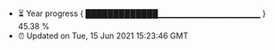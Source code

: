 - ⏳ Year progress { █████████████▁▁▁▁▁▁▁▁▁▁▁▁▁▁▁▁▁ } 45.38 %
- ⏰ Updated on Tue, 15 Jun 2021 15:23:46 GMT

